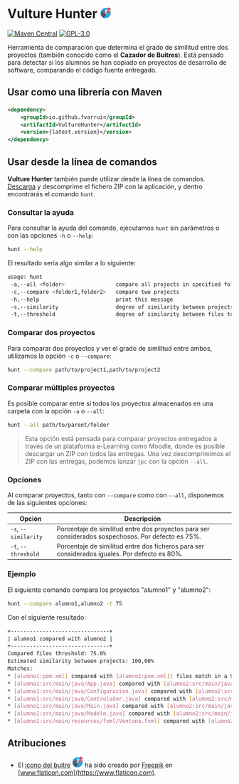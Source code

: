 # Vulture Hunter ![Vulture](vulture-24px.png) 

[![Maven Central](http://img.shields.io/maven-central/v/io.github.fvarrui/VultureHunter)](https://search.maven.org/artifact/io.github.fvarrui/VultureHunter) [![GPL-3.0](https://img.shields.io/badge/license-GPL--3.0-%0778B9.svg)](https://www.gnu.org/licenses/gpl-3.0.html)

Herramienta de comparación que determina el grado de similitud entre dos proyectos (también conocido como el **Cazador de Buitres**). Está pensado para detectar si los alumnos se han copiado en proyectos de desarrollo de software, comparando el código fuente entregado.

## Usar como una librería con Maven

```xml
<dependency>
	<groupId>io.github.fvarrui</groupId>
	<artifactId>VultureHunter</artifactId>
	<version>{latest.version}</version>
</dependency>
```

## Usar desde la línea de comandos

**Vulture Hunter** también puede utilizar desde la línea de comandos. [Descarga](https://github.com/fvarrui/VultureHunter/releases) y descomprime el fichero ZIP con la aplicación, y dentro encontrarás el comando `hunt`.

### Consultar la ayuda

Para consultar la ayuda del comando, ejecutamos `hunt` sin parámetros o con las opciones `-h` o `--help`:

```bash
hunt --help
```

El resultado sería algo similar a lo siguiente:

```bash
usage: hunt
 -a,--all <folder>                compare all projects in specified folder
 -c,--compare <folder1,folder2>   compare two projects
 -h,--help                        print this message
 -s,--similarity                  degree of similarity between projects (default value: 75.0)
 -t,--threshold                   degree of similarity between files to be considered equal (default value: 80.0)
```

### Comparar dos proyectos

Para comparar dos proyectos y ver el grado de similitud entre ambos, utilizamos la opción `-c` o `--compare`:

```bash
hunt --compare path/to/project1,path/to/project2
```

### Comparar múltiples proyectos

Es posible comparar entre sí todos los proyectos almacenados en una carpeta con la opción `-a` o `--all`:

```bash
hunt --all path/to/parent/folder
```

> Esta opción está pensada para comparar proyectos entregados a través de un plataforma e-Learning como Moodle, donde es posible descargar un ZIP con todos las entregas. Una vez descomprimimos el ZIP con las entregas, podemos lanzar `jpc` con la opción `--all`.

### Opciones

Al comparar proyectos, tanto con `--compare` como con `--all`, disponemos de las siguientes opciones:

| Opción               | Descripción                                                  |
| -------------------- | ------------------------------------------------------------ |
| `-s`, `--similarity` | Porcentaje de similitud entre dos proyectos para ser considerados sospechosos. Por defecto es 75%. |
| `-t`, `--threshold`  | Porcentaje de similitud entre dos ficheros para ser considerados iguales. Por defecto es 80%. |

### Ejemplo

El siguiente comando compara los proyectos "alumno1" y "alumno2":

```bash
hunt --compare alumno1,alumno2 -t 75
```

Con el siguiente resultado:

```bash
+-------------------------------+
| alumno1 compared with alumno2 |
+-------------------------------+
Compared files threshold: 75.0%
Estimated similarity between projects: 100,00%
Matches:
* [alumno1:pom.xml] compared with [alumno2:pom.xml]: files match in a 96,88%. 
* [alumno1:src/main/java/App.java] compared with [alumno2:src/main/java/App.java]: files match in a 100,00%. 
* [alumno1:src/main/java/Configuracion.java] compared with [alumno2:src/main/java/Configu.java]: files match in a 100,00%. 
* [alumno1:src/main/java/Controlador.java] compared with [alumno2:src/main/java/Controller.java]: files match in a 100,00%. 
* [alumno1:src/main/java/Main.java] compared with [alumno2:src/main/java/Main.java]: files match in a 100,00%. 
* [alumno1:src/main/java/Modelo.java] compared with [alumno2:src/main/java/Model.java]: files match in a 100,00%. 
* [alumno1:src/main/resources/fxml/Ventana.fxml] compared with [alumno2:src/main/resources/fxml/Window.fxml]: files match in a 100,00%. 

```

## Atribuciones

-   El [icono del buitre](https://www.flaticon.com/premium-icon/vulture_1747203) ![Vulture](vulture-24px.png) ha sido creado por [Freepik](https://www.freepik.com) en [www.flaticon.com](https://www.flaticon.com).

